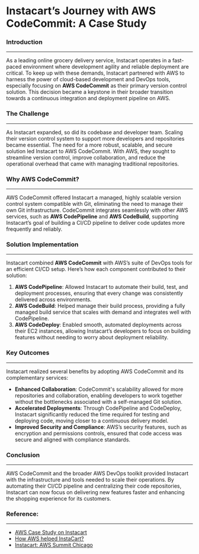 # Instacart’s Journey with AWS CodeCommit: A Case Study

### Introduction
---
As a leading online grocery delivery service, Instacart operates in a fast-paced environment where development agility and reliable deployment are critical. To keep up with these demands, Instacart partnered with AWS to harness the power of cloud-based development and DevOps tools, especially focusing on **AWS CodeCommit** as their primary version control solution. This decision became a keystone in their broader transition towards a continuous integration and deployment pipeline on AWS.

### The Challenge
---
As Instacart expanded, so did its codebase and developer team. Scaling their version control system to support more developers and repositories became essential. The need for a more robust, scalable, and secure solution led Instacart to AWS CodeCommit. With AWS, they sought to streamline version control, improve collaboration, and reduce the operational overhead that came with managing traditional repositories.

### Why AWS CodeCommit?
---
AWS CodeCommit offered Instacart a managed, highly scalable version control system compatible with Git, eliminating the need to manage their own Git infrastructure. CodeCommit integrates seamlessly with other AWS services, such as **AWS CodePipeline** and **AWS CodeBuild**, supporting Instacart’s goal of building a CI/CD pipeline to deliver code updates more frequently and reliably.

### Solution Implementation
---
Instacart combined **AWS CodeCommit** with AWS’s suite of DevOps tools for an efficient CI/CD setup. Here’s how each component contributed to their solution:
1. **AWS CodePipeline**: Allowed Instacart to automate their build, test, and deployment processes, ensuring that every change was consistently delivered across environments.
2. **AWS CodeBuild**: Helped manage their build process, providing a fully managed build service that scales with demand and integrates well with CodePipeline.
3. **AWS CodeDeploy**: Enabled smooth, automated deployments across their EC2 instances, allowing Instacart’s developers to focus on building features without needing to worry about deployment reliability.

### Key Outcomes
---
Instacart realized several benefits by adopting AWS CodeCommit and its complementary services:
- **Enhanced Collaboration**: CodeCommit's scalability allowed for more repositories and collaboration, enabling developers to work together without the bottlenecks associated with a self-managed Git solution.
- **Accelerated Deployments**: Through CodePipeline and CodeDeploy, Instacart significantly reduced the time required for testing and deploying code, moving closer to a continuous delivery model.
- **Improved Security and Compliance**: AWS’s security features, such as encryption and permissions controls, ensured that code access was secure and aligned with compliance standards.

### Conclusion
---
AWS CodeCommit and the broader AWS DevOps toolkit provided Instacart with the infrastructure and tools needed to scale their operations. By automating their CI/CD pipeline and centralizing their code repositories, Instacart can now focus on delivering new features faster and enhancing the shopping experience for its customers.

### Reference:
---
- [AWS Case Study on Instacart](https://aws.amazon.com/solutions/case-studies/instacart/)
- [How AWS helped InstaCart?](https://medium.com/@gayatrivalp/how-aws-helped-instacart-4d00886e00ab)
- [Instacart: AWS Summit Chicago](https://youtu.be/J1G0NYN1rSs)